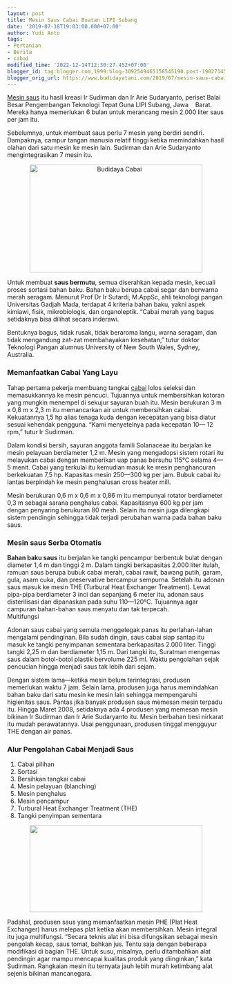 ```yaml
---
layout: post
title: Mesin Saus Cabai Buatan LIPI Subang
date: '2019-07-18T19:03:00.000+07:00'
author: Yudi Anto
tags:
- Pertanian
- Berita
- cabai
modified_time: '2022-12-14T12:30:27.452+07:00'
blogger_id: tag:blogger.com,1999:blog-3092549465158545190.post-190271456517162752
blogger_orig_url: https://www.budidayatani.com/2019/07/mesin-saus-cabai-buatan-lipi-subang.html
---
```


<p><a href="https://www.budidayatani.com/2019/07/mesin-giling-dan-pengering-cabai-untuk.html">Mesin saus</a> itu hasil kreasi Ir Sudirman dan Ir Arie Sudaryanto, periset Balai Besar Pengembangan Teknologi Tepat Guna LIPI Subang, Jawa    Barat. Mereka hanya memerlukan 6 bulan untuk merancang mesin 2.000 liter saus per jam itu.</p><p>Sebelumnya, untuk membuat saus perlu 7 mesin yang berdiri sendiri. Dampaknya, campur tangan manusia relatif tinggi ketika memindahkan hasil olahan dari satu mesin ke mesin lain. Sudirman dan Arie Sudaryanto mengintegrasikan 7 mesin itu.</p><div style="clear: both; text-align: center;"><a style="margin-left: 1em; margin-right: 1em;" href="https://i2.wp.com/1.bp.blogspot.com/-tfnGtth5OeY/XTBfXL3rRNI/AAAAAAAADCk/x9RRc6JON6EVH9utlviM0a1ifW5ge_MSACLcBGAs/s1600/cabai%2Bmerah_800x502.jpg?ssl=1"><img loading="lazy" title="Budidaya Cabai" src="https://i1.wp.com/1.bp.blogspot.com/-tfnGtth5OeY/XTBfXL3rRNI/AAAAAAAADCk/x9RRc6JON6EVH9utlviM0a1ifW5ge_MSACLcBGAs/s400/cabai%2Bmerah_800x502.jpg?resize=400%2C250&amp;ssl=1" alt="Budidaya Cabai" width="400" height="250" border="0" data-original-height="502" data-original-width="800" data-recalc-dims="1" /></a></div><p>Untuk membuat <b>saus bermutu</b>, semua diserahkan kepada mesin, kecuali proses sortasi bahan baku. Bahan baku berupa cabai segar dan berwarna merah seragam. Menurut Prof Dr Ir Sutardi, M.AppSc, ahli teknologi pangan Universitas Gadjah Mada, terdapat 4 kriteria bahan baku, yakni aspek kimiawi, fisik, mikrobiologis, dan organoleptik. “Cabai merah yang bagus setidaknya bisa dilihat secara inderawi.</p><p>Bentuknya bagus, tidak rusak, tidak beraroma langu, warna seragam, dan tidak mengandung zat-zat membahayakan kesehatan,” tutur doktor Teknologi Pangan alumnus University of New South Wales, Sydney, Australia.</p><h3>Memanfaatkan Cabai Yang Layu</h3><p>Tahap pertama pekerja membuang tangkai <a href="https://www.budidayatani.com/search/label/cabai">cabai</a> lolos seleksi dan memasukkannya ke mesin pencuci. Tujuannya untuk membersihkan kotoran yang mungkin menempel di sekujur sayuran buah itu. Mesin berukuran 3 m x 0,8 m x 2,3 m itu memancarkan air untuk membersihkan cabai. Kekuatannya 1,5 hp alias tenaga kuda dengan kecepatan yang bisa diatur sesuai kehendak pengguna. “Kami menyetelnya pada kecepatan 10— 12 rpm,” tutur Ir Sudirman.</p><p>Dalam kondisi bersih, sayuran anggota famili Solanaceae itu berjalan ke mesin pelayuan berdiameter 1,2 m. Mesin yang mengadopsi sistem rotari itu melayukan cabai dengan memberikan uap panas bersuhu 115°C selama 4—5 menit. Cabai yang terkulai itu kemudian masuk ke mesin penghancuran berkekuatan 7,5 hp. Kapasitas mesin 250—300 kg per jam. Bubuk cabai itu lantas berpindah ke mesin penghalusan cross heater mill.</p><p>Mesin berukuran 0,6 m x 0,6 m x 0,86 m itu mempunyai rotator berdiameter 0,3 m sebagai sarana penghalus cabai. Kapasitasnya 600 kg per jam dengan penyaring berukuran 80 mesh. Selain itu mesin juga dilengkapi sistem pendingin sehingga tidak terjadi perubahan warna pada bahan baku saus.</p><h3>Mesin saus Serba Otomatis</h3><p><b>Bahan baku saus</b> itu berjalan ke tangki pencampur berbentuk bulat dengan diameter 1,4 m dan tinggi 2 m. Dalam tangki berkapasitas 2.000 liter itulah, ramuan saus berupa bubuk cabai merah, cabai rawit, bawang putih, garam, gula, asam cuka, dan preservative bercampur sempurna. Setelah itu adonan saus masuk ke mesin THE (Turbural Heat Exchanger Treatment). Lewat pipa-pipa berdiameter 3 inci dan sepanjang 6 meter itu, adonan saus disterilisasi dan dipanaskan pada suhu 110—120°C. Tujuannya agar campuran bahan-bahan saus menyatu dan tak terpecah.<br />Multifungsi</p><p>Adonan saus cabai yang semula menggelegak panas itu perlahan-lahan mengalami pendinginan. Bila sudah dingin, saus cabai siap santap itu masuk ke tangki penyimpanan sementara berkapasitas 2.000 liter. Tinggi tangki 2,25 m dan berdiameter 1,15 m. Dari tangki itu, Suratman mengemas saus dalam botol-botol plastik bervolume 225 ml. Waktu pengolahan sejak pencucian hingga menjadi saus tak lebih dari sejam.</p><p>Dengan sistem lama—ketika mesin belum terintegrasi, produsen memerlukan waktu 7 jam. Selain lama, produsen juga harus memindahkan bahan baku dari satu mesin ke mesin lain sehingga mempengaruhi higienitas saus. Pantas jika banyak produsen saus memesan mesin terpadu itu. Hingga Maret 2008, setidaknya ada 4 produsen yang memesan mesin bikinan Ir Sudirman dan Ir Arie Sudaryanto itu. Mesin berbahan besi nirkarat itu mudah perawatannya. Usai penggunaan, produsen tinggal mengguyur THE dengan air panas.</p><h3><b>Alur Pengolahan Cabai Menjadi Saus</b></h3><ol><li>Cabai pilihan</li><li>Sortasi</li><li>Bersihkan tangkai cabai</li><li>Mesin pelayuan (blanching)</li><li>Mesin penghalus</li><li>Mesin pencampur</li><li>Turbural Heat Exchanger Treatment (THE)</li><li>Tangki penyimpan sementara</li></ol><div style="clear: both; text-align: center;"><a style="margin-left: 1em; margin-right: 1em;" href="https://i1.wp.com/1.bp.blogspot.com/-Cx8NywOxnUI/XTBgE8jr-vI/AAAAAAAADCs/6EXOKn-wvKkZcKuAMCFxeY6nK0C2KCUfgCLcBGAs/s1600/cabai%2Bmerah_800x403.jpg?ssl=1"><img loading="lazy" src="https://i0.wp.com/1.bp.blogspot.com/-Cx8NywOxnUI/XTBgE8jr-vI/AAAAAAAADCs/6EXOKn-wvKkZcKuAMCFxeY6nK0C2KCUfgCLcBGAs/s400/cabai%2Bmerah_800x403.jpg?resize=400%2C201&amp;ssl=1" width="400" height="201" border="0" data-original-height="403" data-original-width="800" data-recalc-dims="1" /></a></div><p>Padahal, produsen saus yang memanfaatkan mesin PHE (Plat Heat Exchanger) harus melepas plat ketika akan membersihkan. Mesin integral itu juga multifungsi. “Secara teknis alat ini bisa difungsikan sebagai mesin pengolah kecap, saus tomat, bahkan jus. Tentu saja dengan beberapa modifikasi di bagian THE. Untuk susu, misalnya, perlu ditambahkan alat pendingin agar mampu mencapai kualitas produk yang diinginkan,” kata Sudirman. Rangkaian mesin itu ternyata jauh lebih murah ketimbang alat sejenis bikinan mancanegara.</p>